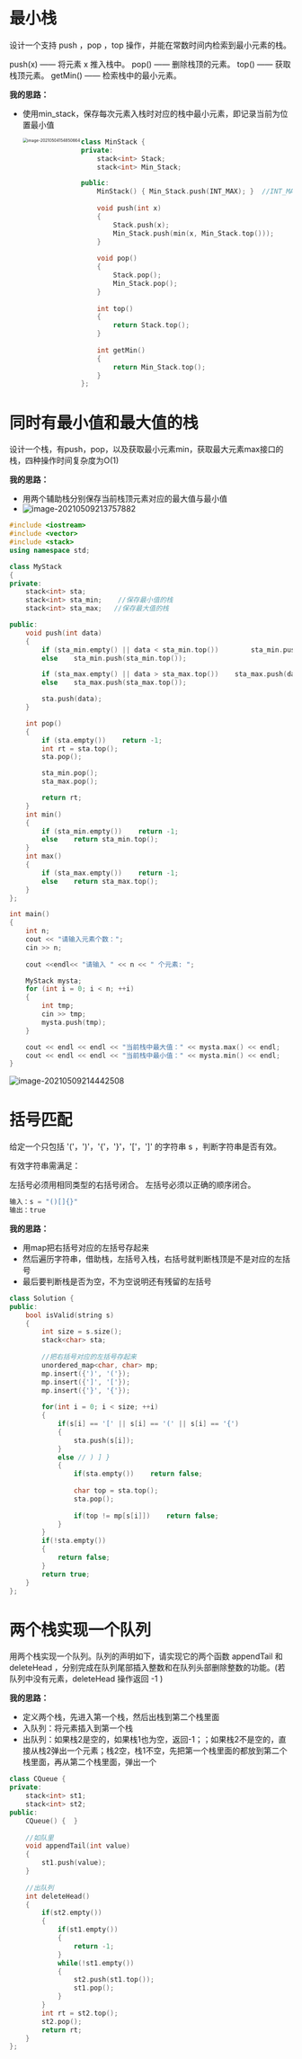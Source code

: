 # 最小栈

设计一个支持 push ，pop ，top 操作，并能在常数时间内检索到最小元素的栈。

push(x) —— 将元素 x 推入栈中。
pop() —— 删除栈顶的元素。
top() —— 获取栈顶元素。
getMin() —— 检索栈中的最小元素。

**我的思路：**

- 使用min_stack，保存每次元素入栈时对应的栈中最小元素，即记录当前为位置最小值

  <img align='left' src="img/%E7%AE%97%E6%B3%95%EF%BC%9A%E6%A0%88%E3%80%81%E9%98%9F%E5%88%97.img/image-20210504154850664.png" alt="image-20210504154850664" style="zoom:50%;" />

```cpp
class MinStack {
private:
    stack<int> Stack;
    stack<int> Min_Stack;

public:
    MinStack() { Min_Stack.push(INT_MAX); }  //INT_MAX编译器的整型上限2^31-1 =2147483647
    
    void push(int x) 
    {
        Stack.push(x);
        Min_Stack.push(min(x, Min_Stack.top()));
    }
    
    void pop() 
    {
        Stack.pop();
        Min_Stack.pop();
    }
    
    int top()
    {
        return Stack.top();
    }
    
    int getMin() 
    {
        return Min_Stack.top();
    }
};
```

# 同时有最小值和最大值的栈

设计一个栈，有push，pop，以及获取最小元素min，获取最大元素max接口的栈，四种操作时间复杂度为O(1)

**我的思路：**

- 用两个辅助栈分别保存当前栈顶元素对应的最大值与最小值
- ![image-20210509213757882](img/%E7%AE%97%E6%B3%95%EF%BC%9A%E6%A0%88%E3%80%81%E9%98%9F%E5%88%97.img/image-20210509213757882.png)

```cpp
#include <iostream>
#include <vector>
#include <stack>
using namespace std;

class MyStack
{
private:
	stack<int> sta;
	stack<int> sta_min;    //保存最小值的栈
	stack<int> sta_max;   //保存最大值的栈

public:
	void push(int data)
	{
		if (sta_min.empty() || data < sta_min.top())		sta_min.push(data);
		else    sta_min.push(sta_min.top());

		if (sta_max.empty() || data > sta_max.top())    sta_max.push(data);
		else    sta_max.push(sta_max.top());

		sta.push(data);
	}

	int pop()
	{
		if (sta.empty())	return -1;
		int rt = sta.top();
		sta.pop();

		sta_min.pop();
		sta_max.pop();

		return rt;
	}
	int min()
	{
		if (sta_min.empty())	return -1;
		else	return sta_min.top();
	}
	int max()
	{
		if (sta_max.empty())	return -1;
		else    return sta_max.top();
	}
};

int main()
{
	int n;
	cout << "请输入元素个数：";
	cin >> n;
	
	cout <<endl<< "请输入 " << n << " 个元素: ";

	MyStack mysta;
	for (int i = 0; i < n; ++i)
	{
		int tmp;
		cin >> tmp;
		mysta.push(tmp);
	}

	cout << endl << endl << "当前栈中最大值：" << mysta.max() << endl;
	cout << endl << endl << "当前栈中最小值：" << mysta.min() << endl;
}
```

![image-20210509214442508](img/%E7%AE%97%E6%B3%95%EF%BC%9A%E6%A0%88%E3%80%81%E9%98%9F%E5%88%97.img/image-20210509214442508.png)

# 括号匹配

给定一个只包括 '('，')'，'{'，'}'，'['，']' 的字符串 s ，判断字符串是否有效。

有效字符串需满足：

左括号必须用相同类型的右括号闭合。
左括号必须以正确的顺序闭合。

```c++
输入：s = "()[]{}"
输出：true
```

**我的思路：**

- 用map把右括号对应的左括号存起来
- 然后遍历字符串，借助栈，左括号入栈，右括号就判断栈顶是不是对应的左括号
- 最后要判断栈是否为空，不为空说明还有残留的左括号

```cpp
class Solution {
public:
    bool isValid(string s) 
    {
        int size = s.size();
        stack<char> sta;
        
        //把右括号对应的左括号存起来
        unordered_map<char, char> mp;
        mp.insert({')', '('});
        mp.insert({']', '['});
        mp.insert({'}', '{'});
        
        for(int i = 0; i < size; ++i)
        {
            if(s[i] == '[' || s[i] == '(' || s[i] == '{')
            {
                sta.push(s[i]);
            }
            else // ) ] }
            {
                if(sta.empty())    return false;
                
                char top = sta.top();    
                sta.pop();
                
                if(top != mp[s[i]])    return false;
            }
        }
        if(!sta.empty())    
        {
            return false;
        }
        return true;
    }
};
```

# 两个栈实现一个队列

用两个栈实现一个队列。队列的声明如下，请实现它的两个函数 appendTail 和 deleteHead ，分别完成在队列尾部插入整数和在队列头部删除整数的功能。(若队列中没有元素，deleteHead 操作返回 -1 )

**我的思路：**

- 定义两个栈，先进入第一个栈，然后出栈到第二个栈里面
- 入队列：将元素插入到第一个栈
- 出队列：如果栈2是空的，如果栈1也为空，返回-1；；如果栈2不是空的，直接从栈2弹出一个元素；栈2空，栈1不空，先把第一个栈里面的都放到第二个栈里面，再从第二个栈里面，弹出一个

```cpp
class CQueue {
private:
    stack<int> st1;
    stack<int> st2;
public:
    CQueue() {  }
    
    //如队里
    void appendTail(int value) 
    {
        st1.push(value);
    }
    
    //出队列
    int deleteHead() 
    {
        if(st2.empty())
        {
            if(st1.empty())
            {
                return -1;
            }
            while(!st1.empty())
            {
                st2.push(st1.top());
                st1.pop();
            }
        }
        int rt = st2.top();
        st2.pop();
        return rt;  
    }
};
```

